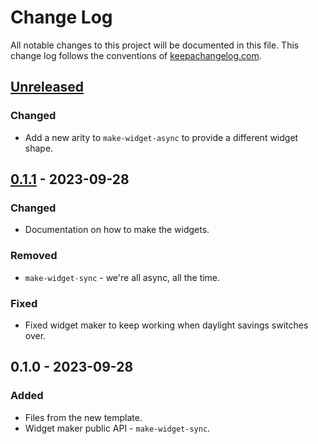 # Change Log
All notable changes to this project will be documented in this file. This change log follows the conventions of [keepachangelog.com](http://keepachangelog.com/).

## [Unreleased]
### Changed
- Add a new arity to `make-widget-async` to provide a different widget shape.

## [0.1.1] - 2023-09-28
### Changed
- Documentation on how to make the widgets.

### Removed
- `make-widget-sync` - we're all async, all the time.

### Fixed
- Fixed widget maker to keep working when daylight savings switches over.

## 0.1.0 - 2023-09-28
### Added
- Files from the new template.
- Widget maker public API - `make-widget-sync`.

[Unreleased]: https://sourcehost.site/your-name/project-2/compare/0.1.1...HEAD
[0.1.1]: https://sourcehost.site/your-name/project-2/compare/0.1.0...0.1.1
